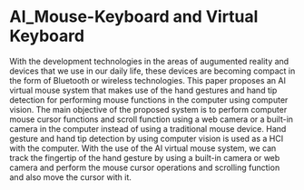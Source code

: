 # AI_Mouse-Keyboard and Virtual Keyboard

With the development technologies in the areas of augumented reality and devices that we use in our daily life,
these devices are becoming compact in the form of
Bluetooth or wireless technologies. This paper proposes an
AI virtual mouse system that makes use of the hand
gestures and hand tip detection for performing mouse
functions in the computer using computer vision. The
main objective of the proposed system is to perform
computer mouse cursor functions and scroll function
using a web camera or a built-in camera in the computer
instead of using a traditional mouse device. Hand gesture
and hand tip detection by using computer vision is used as
a HCI with the computer. With the use of the AI virtual
mouse system, we can track the fingertip of the hand
gesture by using a built-in camera or web camera and
perform the mouse cursor operations and scrolling
function and also move the cursor with it.
